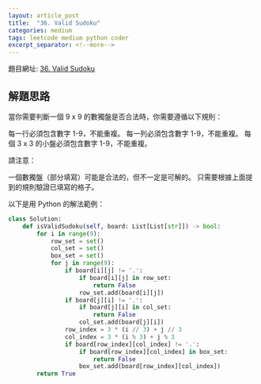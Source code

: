 ```yaml
---
layout: article_post
title:  "36. Valid Sudoku"
categories: medium
tags: leetcode medium python coder
excerpt_separator: <!--more-->
---
```


<!--more-->

題目網址: [36. Valid Sudoku](https://leetcode.com/problems/valid-sudoku/)

## 解題思路

當你需要判斷一個 9 x 9 的數獨盤是否合法時，你需要遵循以下規則：

每一行必須包含數字 1-9，不能重複。
每一列必須包含數字 1-9，不能重複。
每個 3 x 3 的小盤必須包含數字 1-9，不能重複。

請注意：

一個數獨盤（部分填寫）可能是合法的，但不一定是可解的。
只需要根據上面提到的規則驗證已填寫的格子。

以下是用 Python 的解法範例：

```python
class Solution:
    def isValidSudoku(self, board: List[List[str]]) -> bool:
        for i in range(9):
            row_set = set()
            col_set = set()
            box_set = set()
            for j in range(9):
                if board[i][j] != '.':
                    if board[i][j] in row_set:
                        return False
                    row_set.add(board[i][j])
                if board[j][i] != '.':
                    if board[j][i] in col_set:
                        return False
                    col_set.add(board[j][i])
                row_index = 3 * (i // 3) + j // 3
                col_index = 3 * (i % 3) + j % 3
                if board[row_index][col_index] != '.':
                    if board[row_index][col_index] in box_set:
                        return False
                    box_set.add(board[row_index][col_index])
        return True
```